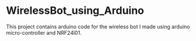 # WirelessBot_using_Arduino
This project contains arduino code for the wireless bot I made using arduino micro-controller and NRF24l01.
